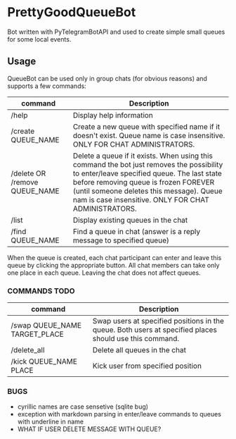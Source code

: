 # PrettyGoodQueueBot

Bot written with PyTelegramBotAPI and used to create simple small queues for some local events.

## Usage

QueueBot can be used only in group chats (for obvious reasons) and supports a few commands:

| command | Description |
| ------- | ----------- |
| /help   | Display help information |
| /create QUEUE_NAME | Create a new queue with specified name if it doesn't exist. Queue name is case insensitive. ONLY FOR CHAT ADMINISTRATORS. |
| /delete OR /remove QUEUE_NAME | Delete a queue if it exists. When using this command the bot just removes the possibility to enter/leave specified queue. The last state before removing queue is frozen FOREVER (until someone deletes this message). Queue nam is case insensitive. ONLY FOR CHAT ADMINISTRATORS. |
| /list   | Display existing queues in the chat |
| /find QUEUE_NAME | Find a queue in chat (answer is a reply message to specified queue) |

When the queue is created, each chat participant can enter and leave this queue by clicking the appropriate button. All chat members can take only one place in each queue. Leaving the chat does not affect queues.

### COMMANDS TODO
| command | Description |
| ------- | ----------- |
| /swap QUEUE_NAME TARGET_PLACE | Swap users at specified positions in the queue. Both users at specified places should use this command. |
| /delete_all | Delete all queues in the chat |
| /kick QUEUE_NAME PLACE | Kick user from specified position |

### BUGS
- cyrillic names are case sensetive (sqlite bug)
- exception with markdown parsing in enter/leave commands to queues with underline in name
- WHAT IF USER DELETE MESSAGE WITH QUEUE?


